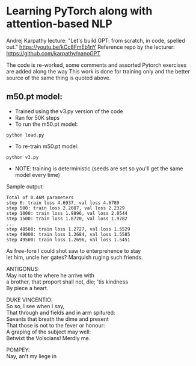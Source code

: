 # Learning PyTorch along with attention-based NLP

Andrej Karpathy lecture: "Let's build GPT: from scratch, in code, spelled out." https://youtu.be/kCc8FmEb1nY
Reference repo by the lecturer: https://github.com/karpathy/nanoGPT

The code is re-worked, some comments and assorted Pytorch exercises are added along the way
This work is done for training only and the better source of the same thing is quoted above.

## m50.pt model:

- Trained using the v3.py version of the code
 - Ran for 50K steps
 - To run the m50.pt model:
```
python load.py
```

- To re-train m50.pt model:

```
python v3.py
```

- NOTE: training is deterministic (seeds are set so you'll get the same model every time)

Sample output:

```
Total of 0.46M parameters
step 0: train loss 4.6937, val loss 4.6789
step 500: train loss 2.2087, val loss 2.2329
step 1000: train loss 1.9896, val loss 2.0544
step 1500: train loss 1.8720, val loss 1.9782
...
step 48500: train loss 1.2727, val loss 1.5529
step 49000: train loss 1.2684, val loss 1.5585
step 49500: train loss 1.2696, val loss 1.5451
```

As free-fore I could shot saw to enterprehence to stay\
let him, uncle her gates? Marquish ruging such friends.

ANTIGONUS:\
May not to the where he arrive with\
a brother, that proport shall not, die; 'tis kindness\
By piece a heart.

DUKE VINCENTIO:\
So so, I see when I say,\
That through and fields and in arm spitured:\
Savants that breath the dime and present\
That those is not to the fever or honour:\
A graping of the subject may well:\
Betwixt the Volscians! Merdly me.

POMPEY:\
Nay, an't my liege in
